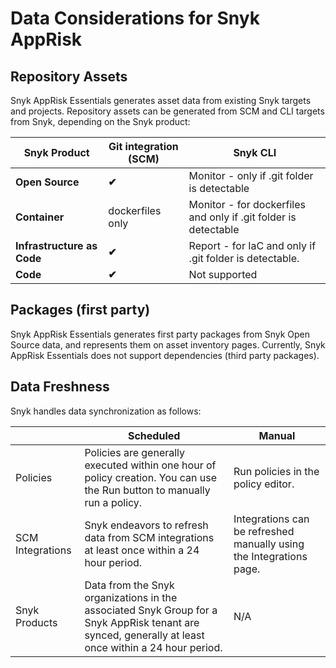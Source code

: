 # Data Considerations for Snyk AppRisk

## Repository Assets

Snyk AppRisk Essentials generates asset data from existing Snyk targets and projects. Repository assets can be generated from SCM and CLI targets from Snyk, depending on the Snyk product:

| Snyk Product               | Git integration (SCM) | Snyk CLI                                                        |
| -------------------------- | --------------------- | --------------------------------------------------------------- |
| **Open Source**            | **✔︎**                | Monitor - only if .git folder is detectable                     |
| **Container**              | dockerfiles only      | Monitor - for dockerfiles and only if .git folder is detectable |
| **Infrastructure as Code** | **✔︎**                | Report - for IaC and only if .git folder is detectable.         |
| **Code**                   | **✔︎**                | Not supported                                                   |

## Packages (first party)

Snyk AppRisk Essentials generates first party packages from Snyk Open Source data, and represents them on asset inventory pages. Currently, Snyk AppRisk Essentials does not support dependencies (third party packages).

## Data Freshness

Snyk handles data synchronization as follows:

|                  | Scheduled                                                                                                                                            | Manual                                                              |
| ---------------- | ---------------------------------------------------------------------------------------------------------------------------------------------------- | ------------------------------------------------------------------- |
| Policies         | Policies are generally executed within one hour of policy creation. You can use the Run button to manually run a policy.                             | Run policies in the policy editor.                                  |
| SCM Integrations | Snyk endeavors to refresh data from SCM integrations at least once within a 24 hour period.                                                          | Integrations can be refreshed manually using the Integrations page. |
| Snyk Products    | Data from the Snyk organizations in the associated Snyk Group for a Snyk AppRisk tenant are synced, generally at least once within a 24 hour period. | N/A                                                                 |


